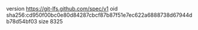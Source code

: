 version https://git-lfs.github.com/spec/v1
oid sha256:cd950f00bc0e80d84287cbcf87b87f51e7ec622a6888738d67944db78d54bf03
size 8325
